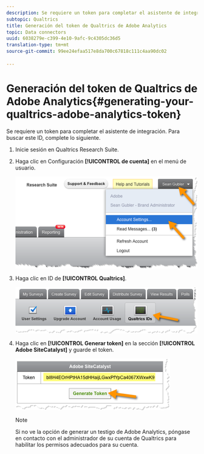 ```yaml
---
description: Se requiere un token para completar el asistente de integración. Para buscar este ID, complete lo siguiente.
subtopic: Qualtrics
title: Generación del token de Qualtrics de Adobe Analytics
topic: Data connectors
uuid: 6038279e-c399-4e10-9afc-9c4305dc36d5
translation-type: tm+mt
source-git-commit: 99ee24efaa517e8da700c67818c111c4aa90dc02

---
```



# Generación del token de Qualtrics de Adobe Analytics{#generating-your-qualtrics-adobe-analytics-token}

Se requiere un token para completar el asistente de integración. Para buscar este ID, complete lo siguiente.

1. Inicie sesión en Qualtrics Research Suite.
1. Haga clic en Configuración **[!UICONTROL de cuenta]** en el menú de usuario.

   ![](assets/qualtrics-token-1.png)

1. Haga clic en ID de **[!UICONTROL Qualtrics]**.

   ![](assets/qualtrics-token-2.png)

1. Haga clic en **[!UICONTROL Generar token]** en la sección **[!UICONTROL Adobe SiteCatalyst]** y guarde el token.

   ![](assets/qualtrics-token-3.png)

   >[!NOTE]
   >
   >Si no ve la opción de generar un testigo de Adobe Analytics, póngase en contacto con el administrador de su cuenta de Qualtrics para habilitar los permisos adecuados para su cuenta.

